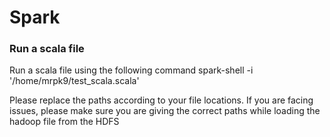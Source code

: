 # Spark


### Run a scala file
Run a scala file using the following command 
spark-shell -i '/home/mrpk9/test_scala.scala'

Please replace the paths according to your file locations. If you are facing issues, please make sure you are giving the correct paths while loading the hadoop file from the HDFS
